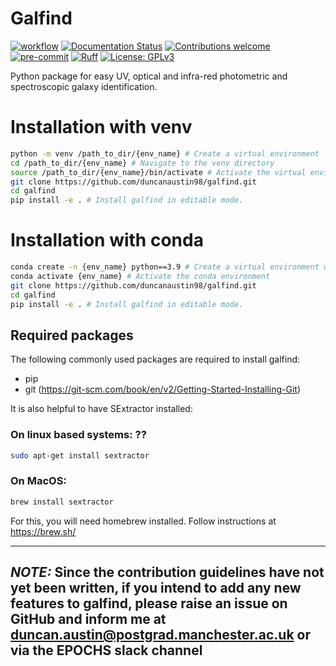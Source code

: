 # Galfind

[![workflow](https://github.com/duncanaustin98/galfind/actions/workflows/python-app.yml/badge.svg)](https://github.com/duncanaustin98/galfind/actions)
[![Documentation Status](https://github.com/duncanaustin98/galfind/actions/workflows/publish_docs.yml/badge.svg)](https://galfind.readthedocs.io/en/latest/index.html)
[![Contributions welcome](https://img.shields.io/badge/contributions-welcome-brightgreen.svg?style=flat)](https://github.com/flaresimulations/synthesizer/blob/main/docs/CONTRIBUTING.md)
[![pre-commit](https://img.shields.io/badge/pre--commit-enabled-brightgreen?logo=pre-commit&logoColor=white)](https://github.com/pre-commit/pre-commit)
[![Ruff](https://img.shields.io/endpoint?url=https://raw.githubusercontent.com/astral-sh/ruff/main/assets/badge/v2.json)](https://github.com/astral-sh/ruff)
[![License: GPLv3](https://img.shields.io/badge/License-GPLv3-blue.svg)](https://www.gnu.org/licenses/gpl-3.0)

Python package for easy UV, optical and infra-red photometric and spectroscopic galaxy identification.

# Installation with venv
```bash
python -m venv /path_to_dir/{env_name} # Create a virtual environment
cd /path_to_dir/{env_name} # Navigate to the venv directory
source /path_to_dir/{env_name}/bin/activate # Activate the virtual environment
git clone https://github.com/duncanaustin98/galfind.git
cd galfind
pip install -e . # Install galfind in editable mode.
```

# Installation with conda
```bash
conda create -n {env_name} python==3.9 # Create a virtual environment with conda
conda activate {env_name} # Activate the conda environment
git clone https://github.com/duncanaustin98/galfind.git
cd galfind
pip install -e . # Install galfind in editable mode.
```

## Required packages

The following commonly used packages are required to install galfind:

- pip
- git (https://git-scm.com/book/en/v2/Getting-Started-Installing-Git)

It is also helpful to have SExtractor installed:

### On linux based systems: ??
```bash
sudo apt-get install sextractor
```

### On MacOS:
```bash
brew install sextractor
```
For this, you will need homebrew installed. Follow instructions at https://brew.sh/

---
**_NOTE:_** Since the contribution guidelines have not yet been written, if you intend to add any new features to galfind, please raise an issue on GitHub and inform me at duncan.austin@postgrad.manchester.ac.uk or via the EPOCHS slack channel
---
